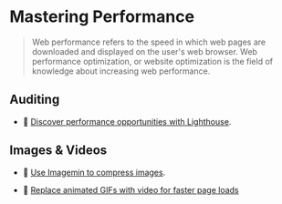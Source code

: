 # Mastering Performance

> Web performance refers to the speed in which web pages are downloaded and displayed on the user's web browser. Web performance optimization, or website optimization is the field of knowledge about increasing web performance.

## Auditing

- 📖 [Discover performance opportunities with Lighthouse](https://web.dev/fast/discover-performance-opportunities-with-lighthouse).

## Images & Videos

- 📖 [Use Imagemin to compress images](https://web.dev/fast/use-imagemin-to-compress-images).

- 📖 [Replace animated GIFs with video for faster page loads](https://web.dev/fast/replace-gifs-with-videos)
